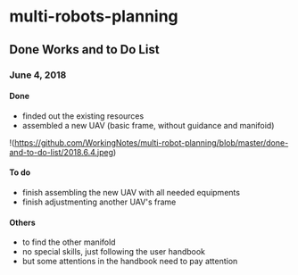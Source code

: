 # multi-robots-planning
## Done Works and to Do List
### June 4, 2018
#### Done
- finded out the existing resources
- assembled a new UAV (basic frame, without guidance and manifoid)

!(https://github.com/WorkingNotes/multi-robot-planning/blob/master/done-and-to-do-list/2018.6.4.jpeg)
#### To do
- finish assembling the new UAV with all needed equipments
- finish adjustmenting another UAV's frame
#### Others
- to find the other manifold
- no special skills, just following the user handbook
- but some attentions in the handbook need to pay attention
